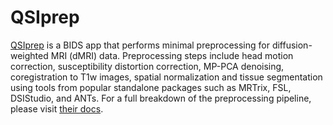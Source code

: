 # QSIprep

[QSIprep](https://qsiprep.readthedocs.io/en/latest/index.html) is a BIDS app that performs minimal preprocessing for diffusion-weighted MRI (dMRI) data. Preprocessing steps include head motion correction, susceptibility distortion correction, MP-PCA denoising, coregistration to T1w images, spatial normalization and tissue segmentation using tools from popular standalone packages such as MRTrix, FSL, DSIStudio, and ANTs. For a full breakdown of the preprocessing pipeline, please visit [their docs](https://qsiprep.readthedocs.io/en/latest/preprocessing.html#preprocessing-pipeline-details).

